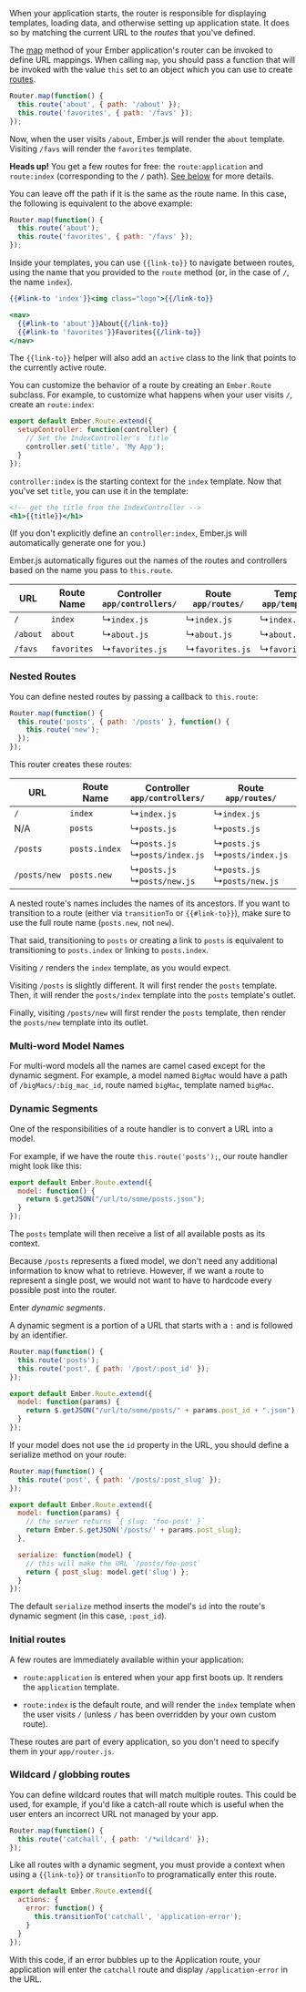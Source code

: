 When your application starts, the router is responsible for displaying
templates, loading data, and otherwise setting up application state.
It does so by matching the current URL to the _routes_ that you've
defined.

The [map](http://emberjs.com/api/classes/Ember.Router.html#method_map) method
of your Ember application's router can be invoked to define URL mappings. When
calling `map`, you should pass a function that will be invoked with the value
`this` set to an object which you can use to create
[routes](defining-your-routes/).

```app/router.js
Router.map(function() {
  this.route('about', { path: '/about' });
  this.route('favorites', { path: '/favs' });
});
```

Now, when the user visits `/about`, Ember.js will render the `about`
template. Visiting `/favs` will render the `favorites` template.

**Heads up!** You get a few routes for free: the `route:application` and
`route:index` (corresponding to the `/` path).
[See below](#toc_initial-routes) for more details.

You can leave off the path if it is the same as the route
name. In this case, the following is equivalent to the above example:

```app/router.js
Router.map(function() {
  this.route('about');
  this.route('favorites', { path: '/favs' });
});
```

Inside your templates, you can use `{{link-to}}` to navigate between
routes, using the name that you provided to the `route` method (or, in
the case of `/`, the name `index`).

```handlebars
{{#link-to 'index'}}<img class="logo">{{/link-to}}

<nav>
  {{#link-to 'about'}}About{{/link-to}}
  {{#link-to 'favorites'}}Favorites{{/link-to}}
</nav>
```

The `{{link-to}}` helper will also add an `active` class to the link that
points to the currently active route.

You can customize the behavior of a route by creating an `Ember.Route`
subclass. For example, to customize what happens when your user visits
`/`, create an `route:index`:

```app/routes/index.js
export default Ember.Route.extend({
  setupController: function(controller) {
    // Set the IndexController's `title`
    controller.set('title', 'My App');
  }
});
```

`controller:index` is the starting context for the `index` template.
Now that you've set `title`, you can use it in the template:

```handlebars
<!-- get the title from the IndexController -->
<h1>{{title}}</h1>
```

(If you don't explicitly define an `controller:index`, Ember.js will
automatically generate one for you.)

Ember.js automatically figures out the names of the routes and controllers based on
the name you pass to `this.route`.

<table>
  <thead>
  <tr>
    <th>URL</th>
    <th>Route Name</th>
    <th>
      Controller<br/>
      <code>app/controllers/</code>
    </th>
    <th>
      Route<br/>
      <code>app/routes/</code>
    </th>
    <th>
      Template<br/>
      <code>app/templates/</code>
    </th>
  </tr>
  </thead>
  <tr>
    <td><code>/</code></td>
    <td><code>index</code></td>
    <td>↳<code>index.js</code></td>
    <td>↳<code>index.js</code></td>
    <td>↳<code>index.hbs</code></td>
  </tr>
  <tr>
    <td><code>/about</code></td>
    <td><code>about</code></td>
    <td>↳<code>about.js</code></td>
    <td>↳<code>about.js</code></td>
    <td>↳<code>about.hbs</code></td>
  </tr>
  <tr>
    <td><code>/favs</code></td>
    <td><code>favorites</code></td>
    <td>↳<code>favorites.js</code></td>
    <td>↳<code>favorites.js</code></td>
    <td>↳<code>favorites.hbs</code></td>
  </tr>
</table>

### Nested Routes

You can define nested routes by passing a callback to `this.route`:

```app/router.js
Router.map(function() {
  this.route('posts', { path: '/posts' }, function() {
    this.route('new');
  });
});
```

This router creates these routes:

<table>
  <thead>
  <tr>
   <th>URL</th>
   <th>Route Name</th>
   <th>
     Controller<br/>
     <code>app/controllers/</code>
   </th>
   <th>
     Route<br/>
     <code>app/routes/</code>
   </th>
   <th>
     Template<br/>
     <code>app/templates/</code>
   </th>
  </tr>
  </thead>
  <tr>
    <td><code>/</code></td>
    <td><code>index</code></td>
    <td>↳<code>index.js</code></td>
    <td>↳<code>index.js</code></td>
    <td>↳<code>index.js</code></td>
  </tr>
  <tr>
    <td>N/A</td>
    <td><code>posts</code></td>
    <td>↳<code>posts.js</code></td>
    <td>↳<code>posts.js</code></td>
    <td>↳<code>posts.hbs</code></td>
  </tr>
  <tr>
    <td><code>/posts</code></td>
    <td><code>posts.index</code></code></td>
    <td>↳<code>posts.js</code><br>↳<code>posts/index.js</code></td>
    <td>↳<code>posts.js</code><br>↳<code>posts/index.js</code></td>
    <td>↳<code>posts.hbs</code><br>↳<code>posts/index.hbs</code></td>
  </tr>
  <tr>
    <td><code>/posts/new</code></td>
    <td><code>posts.new</code></td>
    <td>↳<code>posts.js</code><br>↳<code>posts/new.js</code></td>
    <td>↳<code>posts.js</code><br>↳<code>posts/new.js</code></td>
    <td>↳<code>posts.hbs</code><br>↳<code>posts/new.hbs</code></td>
  </tr>
</table>

A nested route's names includes the names of its ancestors.
If you want to transition to a route (either
via `transitionTo` or `{{#link-to}}`), make sure to use the full route
name (`posts.new`, not `new`).

That said, transitioning to `posts` or creating a link to `posts` is equivalent
to transitioning to `posts.index` or linking to `posts.index`.

Visiting `/` renders the `index` template, as you would expect.

Visiting `/posts` is slightly different. It will first render the
`posts` template. Then, it will render the `posts/index` template into the
`posts` template's outlet.

Finally, visiting `/posts/new` will first render the `posts` template,
then render the `posts/new` template into its outlet.

### Multi-word Model Names

For multi-word models all the names are camel cased except for the dynamic segment. For example, a model named `BigMac` would have a path of `/bigMacs/:big_mac_id`, route named `bigMac`, template named `bigMac`.

### Dynamic Segments

One of the responsibilities of a route handler is to convert a URL
into a model.

For example, if we have the route `this.route('posts');`, our
route handler might look like this:

```app/routes/posts.js
export default Ember.Route.extend({
  model: function() {
    return $.getJSON("/url/to/some/posts.json");
  }
});
```

The `posts` template will then receive a list of all available posts as
its context.

Because `/posts` represents a fixed model, we don't need any
additional information to know what to retrieve.  However, if we want a route
to represent a single post, we would not want to have to hardcode every
possible post into the router.

Enter _dynamic segments_.

A dynamic segment is a portion of a URL that starts with a `:` and is
followed by an identifier.

```app/router.js
Router.map(function() {
  this.route('posts');
  this.route('post', { path: '/post/:post_id' });
});
```

```app/routes/post.js
export default Ember.Route.extend({
  model: function(params) {
    return $.getJSON("/url/to/some/posts/" + params.post_id + ".json");
  }
});
```


If your model does not use the `id` property in the URL, you should
define a serialize method on your route:

```app/router.js
Router.map(function() {
  this.route('post', { path: '/posts/:post_slug' });
});
```

```app/routes/post.js
export default Ember.Route.extend({
  model: function(params) {
    // the server returns `{ slug: 'foo-post' }`
    return Ember.$.getJSON('/posts/' + params.post_slug);
  },

  serialize: function(model) {
    // this will make the URL `/posts/foo-post`
    return { post_slug: model.get('slug') };
  }
});
```

The default `serialize` method inserts the model's `id` into the route's
dynamic segment (in this case, `:post_id`).

### Initial routes

A few routes are immediately available within your application:

  - `route:application` is entered when your app first boots up. It renders
    the `application` template.

  - `route:index` is the default route, and will render the `index` template
    when the user visits `/` (unless `/` has been overridden by your own
    custom route).

These routes are part of every application, so you don't need to
specify them in your `app/router.js`.

### Wildcard / globbing routes

You can define wildcard routes that will match multiple routes. This could be used, for example,
if you'd like a catch-all route which is useful when the user enters an incorrect URL not managed
by your app.

```app/router.js
Router.map(function() {
  this.route('catchall', { path: '/*wildcard' });
});
```

Like all routes with a dynamic segment, you must provide a context when using a `{{link-to}}`
or `transitionTo` to programatically enter this route.

```app/routes/application.js
export default Ember.Route.extend({
  actions: {
    error: function() {
      this.transitionTo('catchall', 'application-error');
    }
  }
});
```

With this code, if an error bubbles up to the Application route, your application will enter
the `catchall` route and display `/application-error` in the URL.
